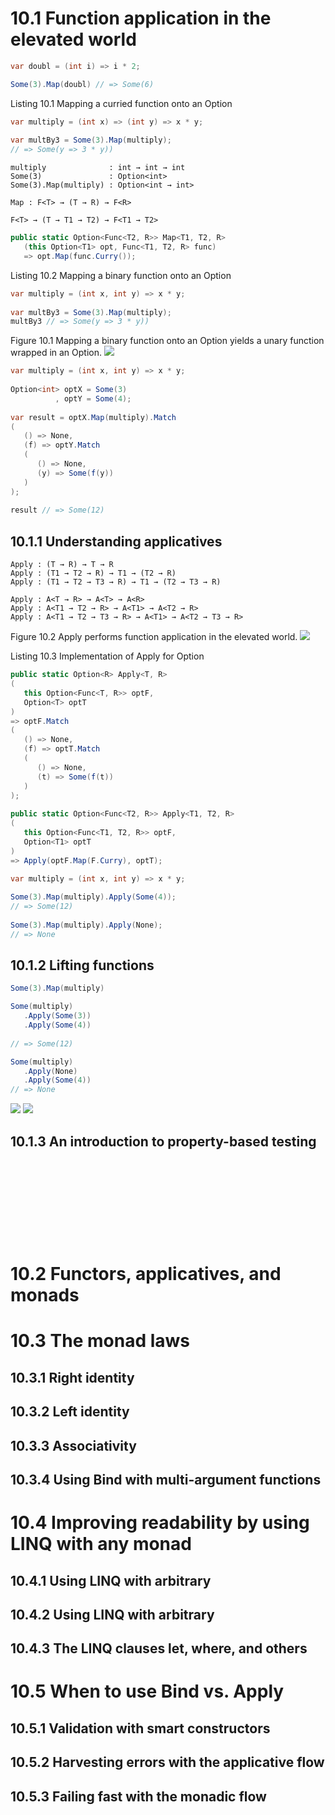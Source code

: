 # 10.1 Function application in the elevated world
```csharp
var doubl = (int i) => i * 2;

Some(3).Map(doubl) // => Some(6)
```
Listing 10.1 Mapping a curried function onto an Option
```csharp
var multiply = (int x) => (int y) => x * y;
 
var multBy3 = Some(3).Map(multiply);
// => Some(y => 3 * y))
```
```
multiply              : int → int → int
Some(3)               : Option<int>
Some(3).Map(multiply) : Option<int → int>
```
```
Map : F<T> → (T → R) → F<R>
```
```
F<T> → (T → T1 → T2) → F<T1 → T2>
```
```csharp
public static Option<Func<T2, R>> Map<T1, T2, R>
   (this Option<T1> opt, Func<T1, T2, R> func)
   => opt.Map(func.Curry());
```
Listing 10.2 Mapping a binary function onto an Option
```csharp
var multiply = (int x, int y) => x * y;
 
var multBy3 = Some(3).Map(multiply);
multBy3 // => Some(y => 3 * y))
```
Figure 10.1 Mapping a binary function onto an Option yields a unary function wrapped in an Option.
![](https://drek4537l1klr.cloudfront.net/buonanno2/HighResolutionFigures/figure_10-1.png)
```csharp
var multiply = (int x, int y) => x * y;
 
Option<int> optX = Some(3)
          , optY = Some(4);
 
var result = optX.Map(multiply).Match
(
   () => None,
   (f) => optY.Match
   (
      () => None,
      (y) => Some(f(y))
   )
);
 
result // => Some(12)
```
## 10.1.1 Understanding applicatives
```
Apply : (T → R) → T → R
Apply : (T1 → T2 → R) → T1 → (T2 → R)
Apply : (T1 → T2 → T3 → R) → T1 → (T2 → T3 → R)
```
```
Apply : A<T → R> → A<T> → A<R>
Apply : A<T1 → T2 → R> → A<T1> → A<T2 → R>
Apply : A<T1 → T2 → T3 → R> → A<T1> → A<T2 → T3 → R>
```
Figure 10.2 Apply performs function application in the elevated world.
![](https://drek4537l1klr.cloudfront.net/buonanno2/HighResolutionFigures/figure_10-2.png)

Listing 10.3 Implementation of Apply for Option
```csharp
public static Option<R> Apply<T, R>
(
   this Option<Func<T, R>> optF,
   Option<T> optT
)
=> optF.Match
(
   () => None,
   (f) => optT.Match
   (
      () => None,
      (t) => Some(f(t))
   )
);
 
public static Option<Func<T2, R>> Apply<T1, T2, R>
(
   this Option<Func<T1, T2, R>> optF,
   Option<T1> optT
)
=> Apply(optF.Map(F.Curry), optT);
```
```csharp
var multiply = (int x, int y) => x * y;
 
Some(3).Map(multiply).Apply(Some(4));
// => Some(12)
 
Some(3).Map(multiply).Apply(None);
// => None
```
## 10.1.2 Lifting functions
```csharp
Some(3).Map(multiply)
```
```csharp
Some(multiply)
   .Apply(Some(3))
   .Apply(Some(4))
 
// => Some(12)
```
```csharp
Some(multiply)
   .Apply(None)
   .Apply(Some(4))
// => None
```
![](https://drek4537l1klr.cloudfront.net/buonanno2/HighResolutionFigures/table_10-1.png)
![](https://drek4537l1klr.cloudfront.net/buonanno2/HighResolutionFigures/table_10-2.png)
## 10.1.3 An introduction to property-based testing
```csharp
```
```csharp
```
```csharp
```
```csharp
```
```csharp
```
```csharp
```
```csharp
```
```csharp
```
```csharp
```
```csharp
```
# 10.2 Functors, applicatives, and monads
# 10.3 The monad laws
## 10.3.1 Right identity
## 10.3.2 Left identity
## 10.3.3 Associativity
## 10.3.4 Using Bind with multi-argument functions
# 10.4 Improving readability by using LINQ with any monad
## 10.4.1 Using LINQ with arbitrary
## 10.4.2 Using LINQ with arbitrary
## 10.4.3 The LINQ clauses let, where, and others
# 10.5 When to use Bind vs. Apply
## 10.5.1 Validation with smart constructors
## 10.5.2 Harvesting errors with the applicative flow
## 10.5.3 Failing fast with the monadic flow